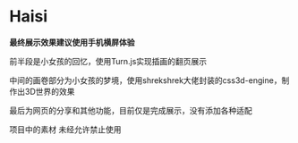 # Haisi

**最终展示效果建议使用手机横屏体验**

前半段是小女孩的回忆，使用Turn.js实现插画的翻页展示

中间的画卷部分为小女孩的梦境，使用shrekshrek大佬封装的css3d-engine，制作出3D世界的效果

最后为网页的分享和其他功能，目前仅是完成展示，没有添加各种适配

项目中的素材 未经允许禁止使用
